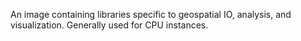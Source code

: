 An image containing libraries specific to geospatial IO, analysis, and visualization. Generally used for CPU instances.